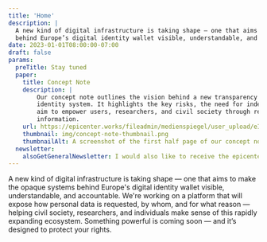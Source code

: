 ```yaml
---
title: 'Home'
description: |
  A new kind of digital infrastructure is taking shape — one that aims to make the opaque systems
  behind Europe’s digital identity wallet visible, understandable, and accountable. 
date: 2023-01-01T08:00:00-07:00
draft: false
params:
  preTitle: Stay tuned
  paper:
    title: Concept Note 
    description: |
        Our concept note outlines the vision behind a new transparency platform for the EU’s digital 
        identity system. It highlights the key risks, the need for independent oversight, and how we
        aim to empower users, researchers, and civil society through real-time access to critical
        information.
    url: https://epicenter.works/fileadmin/medienspiegel/user_upload/eIDAS_Monitor-concept_note.pdf 
    thumbnail: img/concept-note-thumbnail.png 
    thumbnailAlt: A screenshot of the first half page of our concept note
  newsletter: 
    alsoGetGeneralNewsletter: I would also like to receive the epicenter.works newsletter. 
---
```

A new kind of digital infrastructure is taking shape — one that aims to make the opaque systems behind Europe's digital identity wallet visible, understandable, and accountable. We're working on a platform that will expose how personal data is requested, by whom, and for what reason — helping civil society, researchers, and individuals make sense of this rapidly expanding ecosystem. Something powerful is coming soon — and it’s designed to protect your rights.
